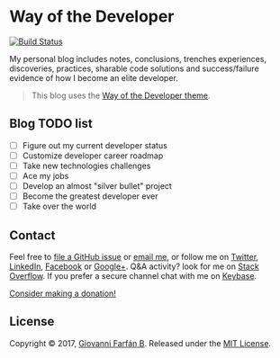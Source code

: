 
# Way of the Developer

[![Build Status](https://travis-ci.org/gfarfanb/gfarfanb.github.io.svg?branch=master)](https://travis-ci.org/gfarfanb/gfarfanb.github.io)

My personal blog includes notes, conclusions, trenches experiences, discoveries, practices, 
sharable code solutions and success/failure evidence of how I become an elite developer. 

> This blog uses the [Way of the Developer theme](https://github.com/gfarfanb/way-of-the-developer).

## Blog TODO list

- [ ] Figure out my current developer status
- [ ] Customize developer career roadmap
- [ ] Take new technologies challenges
- [ ] Ace my jobs
- [ ] Develop an almost "silver bullet" project
- [ ] Become the greatest developer ever
- [ ] Take over the world

## Contact

Feel free to [file a GitHub issue](https://github.com/gfarfanb/gfarfanb.github.io/issues/new) or 
[email me](mailto:gfarfanb@gmail.com), or follow me on [Twitter](https://twitter.com/gfarfanb), 
[LinkedIn](http://www.linkedin.com/in/gfarfanb), [Facebook](https://facebook.com/gfarfanb.dev) or 
[Google+](https://plus.google.com/communities/107569955928985848857). Q&A activity? look for me on
[Stack Overflow](https://stackoverflow.com/users/5133929/gfarfanb). If you prefer a secure channel 
chat with me on [Keybase](https://keybase.io/gfarfanb).

[Consider making a donation!](https://gfarfanb.github.io/donation.html)

## License

Copyright © 2017, [Giovanni Farfán B](https://github.com/gfarfanb). Released under the [MIT License](https://opensource.org/licenses/MIT).
